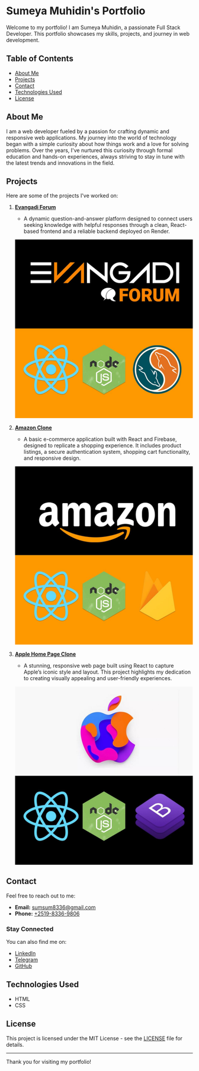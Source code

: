 # Sumeya Muhidin's Portfolio

Welcome to my portfolio! I am Sumeya Muhidin, a passionate Full Stack Developer. This portfolio showcases my skills, projects, and journey in web development.

## Table of Contents

- [About Me](#about-me)
- [Projects](#projects)
- [Contact](#contact)
- [Technologies Used](#technologies-used)
- [License](#license)

## About Me

I am a web developer fueled by a passion for crafting dynamic and responsive web applications. My journey into the world of technology began with a simple curiosity about how things work and a love for solving problems. Over the years, I've nurtured this curiosity through formal education and hands-on experiences, always striving to stay in tune with the latest trends and innovations in the field.

## Projects

Here are some of the projects I've worked on:

1. **[Evangadi Forum](https://evangadi-forum-by-sum.netlify.app)**
   - A dynamic question-and-answer platform designed to connect users seeking knowledge with helpful responses through a clean, React-based frontend and a reliable backend deployed on Render.

   ![Evangadi](evangadi.jpg)

2. **[Amazon Clone](https://amazon-clone-by-sum.netlify.app/)**
   - A basic e-commerce application built with React and Firebase, designed to replicate a shopping experience. It includes product listings, a secure authentication system, shopping cart functionality, and responsive design.

   ![Amazon Clone](amazon.jpg)

3. **[Apple Home Page Clone](https://github.com/sumeya1234/Apple-home-page)**
   - A stunning, responsive web page built using React to capture Apple’s iconic style and layout. This project highlights my dedication to creating visually appealing and user-friendly experiences.

   ![Apple Home Page Clone](apple.jpg)

## Contact

Feel free to reach out to me:

- **Email:** [sumsum8336@gmail.com](mailto:sumsum8336@gmail.com)
- **Phone:** [+2519-8336-9806](tel:+251983369806)

### Stay Connected

You can also find me on:

- [LinkedIn](https://www.linkedin.com/in/sumeya-muhidin-87930631a/)
- [Telegram](https://t.me/Hhh6uy)
- [GitHub](https://github.com/sumeya1234)

## Technologies Used

- HTML
- CSS


## License

This project is licensed under the MIT License - see the [LICENSE](LICENSE) file for details.

---

Thank you for visiting my portfolio!